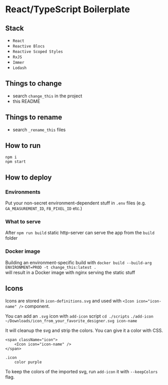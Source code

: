 # React/TypeScript Boilerplate

## Stack
* `React`
* `Reactive Blocs`
* `Reactive Scoped Styles`
* `RxJS`
* `Immer`
* `Lodash`

## Things to change
* search `change_this` in the project
* this README

## Things to rename
* search `_rename_this` files

## How to run
`npm i`  
`npm start`

## How to deploy

### Environments
Put your non-secret environment-dependent stuff in `.env` files
(e.g. `GA_MEASUREMENT_ID`, `FB_PIXEL_ID` etc.)

### What to serve
After `npm run build` static http-server can serve the app from the `build` folder

### Docker image
Building an environment-specific build with
`docker build --build-arg ENVIRONMENT=PROD -t change_this:latest .`  
will result in a Docker image with nginx serving the static stuff

## Icons
Icons are stored in `icon-definitions.svg` and used with
`<Icon icon="icon-name" />` component.  

You can add an `.svg` icon with `add-icon` script
`cd ./scripts` 
`./add-icon ~/Downloads/icon_from_your_favorite_designer.svg icon-name`

It will cleanup the svg and strip the colors. You can give it a color with CSS. 
```.tsx
<span className="icon">
    <Icon icon="icon-name" />
</span>
```

```.styl
.icon
    color purple
```

To keep the colors of the imported svg, run `add-icon` it with `--keepColors` flag.